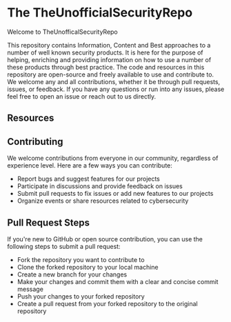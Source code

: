 # The TheUnofficialSecurityRepo #

Welcome to TheUnofficalSecurityRepo

This repository contains Information, Content and Best approaches to a number of well known security products. It is here for the purpose of helping, enriching and providing information on how to use a number of these products through best practice.
The code and resources in this repository are open-source and freely available to use and contribute to. We welcome any and all contributions, whether it be through pull requests, issues, or feedback.
If you have any questions or run into any issues, please feel free to open an issue or reach out to us directly.

## Resources ##


## Contributing ##
We welcome contributions from everyone in our community, regardless of experience level. Here are a few ways you can contribute:

* Report bugs and suggest features for our projects
* Participate in discussions and provide feedback on issues
* Submit pull requests to fix issues or add new features to our projects
* Organize events or share resources related to cybersecurity

## Pull Request Steps ##
If you're new to GitHub or open source contribution, you can use the following steps to submit a pull request:

* Fork the repository you want to contribute to
* Clone the forked repository to your local machine
* Create a new branch for your changes
* Make your changes and commit them with a clear and concise commit message
* Push your changes to your forked repository
* Create a pull request from your forked repository to the original repository
